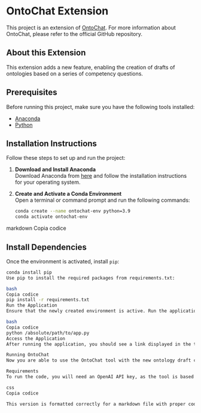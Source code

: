 # OntoChat Extension

This project is an extension of [OntoChat](https://github.com/King-s-Knowledge-Graph-Lab/OntoChat). For more information about OntoChat, please refer to the official GitHub repository.

## About this Extension

This extension adds a new feature, enabling the creation of drafts of ontologies based on a series of competency questions.

## Prerequisites

Before running this project, make sure you have the following tools installed:
- [Anaconda](https://www.anaconda.com/products/distribution)
- [Python](https://www.python.org/downloads/)

## Installation Instructions

Follow these steps to set up and run the project:

1. **Download and Install Anaconda**  
   Download Anaconda from [here](https://www.anaconda.com/products/distribution) and follow the installation instructions for your operating system.

2. **Create and Activate a Conda Environment**  
   Open a terminal or command prompt and run the following commands:
   ```bash
   conda create --name ontochat-env python=3.9
   conda activate ontochat-env

markdown
Copia codice
## Install Dependencies

Once the environment is activated, install `pip`:

```bash
conda install pip
Use pip to install the required packages from requirements.txt:

bash
Copia codice
pip install -r requirements.txt
Run the Application
Ensure that the newly created environment is active. Run the application using Python by providing the absolute path to the app.py file:

bash
Copia codice
python /absolute/path/to/app.py
Access the Application
After running the application, you should see a link displayed in the terminal. Copy and paste the link into any web browser.

Running OntoChat
Now you are able to use the OntoChat tool with the new ontology draft creation feature.

Requirements
To run the code, you will need an OpenAI API key, as the tool is based on Large Language Models (LLMs).

css
Copia codice

This version is formatted correctly for a markdown file with proper code blocks and sectio
